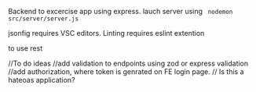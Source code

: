 Backend to excercise app using express.
lauch server using ``` nodemon src/server/server.js```

jsonfig requires VSC editors.
Linting requires eslint extention


to use rest 



//To do ideas
//add validation to endpoints using zod or express validation
//add authorization, where token is genrated on FE login page.
// Is this a hateoas application?